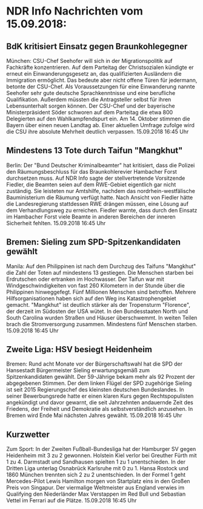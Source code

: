 # NDR Info Nachrichten vom 15.09.2018:


## BdK kritisiert Einsatz gegen Braunkohlegegner
München: CSU-Chef Seehofer will sich in der Migrationspolitik auf Fachkräfte konzentrieren. Auf dem Parteitag der Christsozialen kündigte er erneut ein Einwanderungsgesetz an, das qualifizierten Ausländern die Immigration ermöglicht. Das bedeute aber nicht offene Türen für jedermann, betonte der CSU-Chef. Als Voraussetzungen für eine Einwanderung nannte Seehofer sehr gute deutsche Sprachkenntnisse und eine berufliche Qualifikation. Außerdem müssten die Antragsteller selbst für ihren Lebensunterhalt sorgen können. Der CSU-Chef und der bayerische Ministerpräsident Söder schworen auf dem Parteitag die etwa 800 Delegierten auf den Wahlkampfendspurt ein. Am 14. Oktober stimmen die Bayern über einen neuen Landtag ab. Einer aktuellen Umfrage zufolge wird die CSU ihre absolute Mehrheit deutlich verpassen. 15.09.2018 16:45 Uhr 

## Mindestens 13 Tote durch Taifun "Mangkhut"
Berlin: Der "Bund Deutscher Kriminalbeamter" hat kritisiert, dass die Polizei den Räumungsbeschluss für das Braunkohlerevier Hambacher Forst durchsetzen muss. Auf NDR Info sagte der stellvertretende Vorsitzende Fiedler, die Beamten seien auf dem RWE-Gebiet eigentlich gar nicht zuständig. Sie leisteten nur Amtshilfe, nachdem das nordrhein-westfälische Bauministerium die Räumung verfügt hatte. Nach Ansicht von Fiedler hätte die Landesregierung stattdessen RWE drängen müssen, eine Lösung auf dem Verhandlungsweg zu erreichen. Fiedler warnte, dass durch den Einsatz im Hambacher Forst viele Beamte in anderen Bereichen der inneren Sicherheit fehlten. 15.09.2018 16:45 Uhr 

## Bremen: Sieling zum SPD-Spitzenkandidaten gewählt
Manila: Auf den Philippinen ist nach dem Durchzug des Taifuns "Mangkhut" die Zahl der Toten auf mindestens 13 gestiegen. Die Menschen starben bei Erdrutschen oder ertranken im Hochwasser. Der Taifun war mit Windgeschwindigkeiten von fast 260 Kilometern in der Stunde über die Philippinen hinweggefegt. Fünf Millionen Menschen sind betroffen. Mehrere Hilfsorganisationen haben sich auf den Weg ins Katastrophengebiet gemacht. "Mangkhut" ist deutlich stärker als der Tropensturm "Florence", der derzeit im Südosten der USA wütet. In den Bundesstaaten North und South Carolina wurden Straßen und Häuser überschwemmt. In weiten Teilen brach die Stromversorgung zusammen. Mindestens fünf Menschen starben. 15.09.2018 16:45 Uhr 

## Zweite Liga: HSV besiegt Heidenheim
Bremen: Rund acht Monate vor der Bürgerschaftswahl hat die SPD der Hansestadt Bürgermeister Sieling erwartungsgemäß zum Spitzenkandidaten gewählt. Der 59-Jährige bekam mehr als 92 Prozent der abgegebenen Stimmen. Der dem linken Flügel der SPD zugehörige Sieling ist seit 2015 Regierungschef des kleinsten deutschen Bundeslandes. In seiner Bewerbungsrede hatte er einen klaren Kurs gegen Rechtspopulisten angekündigt und davor gewarnt, die seit Jahrzehnten andauernde Zeit des Friedens, der Freiheit und Demokratie als selbstverständlich anzusehen. In Bremen wird Ende Mai nächsten Jahres gewählt. 15.09.2018 16:45 Uhr 

## Kurzwetter
Zum Sport: In der Zweiten Fußball-Bundesliga hat der Hamburger SV gegen Heidenheim mit 3 zu 2 gewonnen. Holstein Kiel verlor bei Greuther Fürth mit 1 zu 4. Darmstadt und Sandhausen spielten 1 zu 1 unentschieden. In der Dritten Liga unterlag Osnabrück Karlsruhe mit 0 zu 1. Hansa Rostock und 1860 München trennten sich 2 zu 2 unentschieden. In der Formel 1 geht Mercedes-Pilot Lewis Hamilton morgen von Startplatz eins in den Großen Preis von Singapur. Der viermalige Weltmeister aus England verwies im Qualifying den Niederländer Max Verstappen im Red Bull und Sebastian Vettel im Ferrari auf die Plätze. 15.09.2018 16:45 Uhr 
